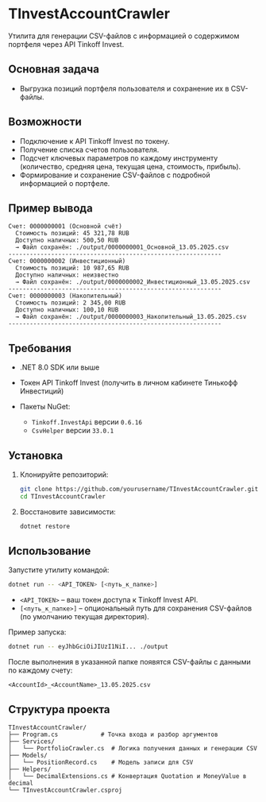 # TInvestAccountCrawler

Утилита для генерации CSV-файлов с информацией о содержимом портфеля через API Tinkoff Invest.

## Основная задача

* Выгрузка позиций портфеля пользователя и сохранение их в CSV-файлы.

## Возможности

* Подключение к API Tinkoff Invest по токену.
* Получение списка счетов пользователя.
* Подсчет ключевых параметров по каждому инструменту (количество, средняя цена, текущая цена, стоимость, прибыль).
* Формирование и сохранение CSV-файлов с подробной информацией о портфеле.

## Пример вывода

````plaintext
Счет: 0000000001 (Основной счёт)
  Стоимость позиций: 45 321,78 RUB
  Доступно наличных: 500,50 RUB
  → Файл сохранён: ./output/0000000001_Основной_13.05.2025.csv
------------------------------------------------------------
Счет: 0000000002 (Инвестиционный)
  Стоимость позиций: 10 987,65 RUB
  Доступно наличных: неизвестно
  → Файл сохранён: ./output/0000000002_Инвестиционный_13.05.2025.csv
------------------------------------------------------------
Счет: 0000000003 (Накопительный)
  Стоимость позиций: 2 345,00 RUB
  Доступно наличных: 100,10 RUB
  → Файл сохранён: ./output/0000000003_Накопительный_13.05.2025.csv
------------------------------------------------------------
````

## Требования

* .NET 8.0 SDK или выше
* Токен API Tinkoff Invest (получить в личном кабинете Тинькофф Инвестиций)
* Пакеты NuGet:

    * `Tinkoff.InvestApi` версии `0.6.16`
    * `CsvHelper` версии `33.0.1`

## Установка

1. Клонируйте репозиторий:

   ```bash
   git clone https://github.com/yourusername/TInvestAccountCrawler.git
   cd TInvestAccountCrawler
   ```
2. Восстановите зависимости:

   ```bash
   dotnet restore
   ```

## Использование

Запустите утилиту командой:

```bash
dotnet run -- <API_TOKEN> [<путь_к_папке>]
```

* `<API_TOKEN>` – ваш токен доступа к Tinkoff Invest API.
* `[<путь_к_папке>]` – опциональный путь для сохранения CSV-файлов (по умолчанию текущая директория).

Пример запуска:

```bash
dotnet run -- eyJhbGciOiJIUzI1NiI... ./output
```

После выполнения в указанной папке появятся CSV-файлы с данными по каждому счету:

```
<AccountId>_<AccountName>_13.05.2025.csv
```

## Структура проекта

```
TInvestAccountCrawler/
├── Program.cs            # Точка входа и разбор аргументов
├── Services/
│   └── PortfolioCrawler.cs  # Логика получения данных и генерации CSV
├── Models/
│   └── PositionRecord.cs    # Модель записи для CSV
├── Helpers/
│   └── DecimalExtensions.cs # Конвертация Quotation и MoneyValue в decimal
└── TInvestAccountCrawler.csproj
```

